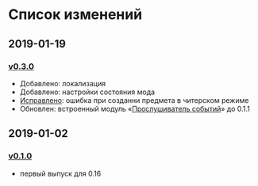 # Список изменений

## 2019-01-19

### [v0.3.0][v0.3.0]

- Добавлено: локализация
- Добавлено: настройки состояния мода
- [Исправлено](https://mods.factorio.com/mod/timesaver-for-crafting/discussion/5c42cd347f3064000b047d3d): ошибка при созданни предмета в читерском режиме
- Обновлен: встроенный модуль «[Прослушиватель событий](https://gitlab.com/ZwerOxotnik/event-listener)» до 0.1.1

## 2019-01-02

### [v0.1.0][v0.1.0]

- первый выпуск для 0.16

[v0.3.0]: https://mods.factorio.com/mod/timesaver-for-crafting/downloads
[v0.1.0]: https://mods.factorio.com/download/timesaver-for-crafting/5c2cdd91f64c7c000b0d2e84
